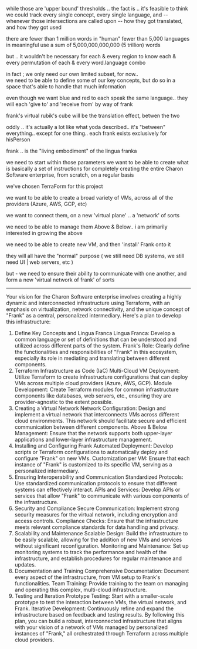 
while those are 'upper bound' thresholds .. the fact is .. it's feasible to think we could track every single concept, every single language, and -- whenever those intersections are called upon -- how they got translated, and how they got used

there are fewer than 1 million words in "human"
fewer than 5,000 languages in meaningful use
a sum of 5,000,000,000,000 (5 trillion) words

but .. it wouldn't be necessary for each & every region to know each & every permutation of each & every word.language combo

in fact ; we only need our own limited subset, for now..  
we need to be able to define some of our key concepts, but do so in a space that's able to handle that much information 

even though we want blue and red to each speak the same language.. they will each 'give to' and 'receive from' by way of frank

frank's virtual rubik's cube will be the translation effect, betwen the two 

oddly .. it's actually a lot like what yoda described.. it's "between" everything.. 
except for one thing.. each frank exists exclusively for hisPerson 

frank .. is the "living embodiment" of the lingua franka

we need to start within those parameters
we want to be able to create what is basically a set of instructions for completely creating the entire Charon Software enterprise, from scratch, on a regular basis 

we've chosen TerraForm for this project 

we want to be able to create a broad variety of VMs, across all of the providers (Azure, AWS, GCP, etc)

we want to connect them, on a new 'virtual plane' .. a 'network' of sorts 

we need to be able to manage them Above & Below.. i am primarily interested in growing the above 

we need to be able to create new VM, and then 'install' Frank onto it

they will all have the "normal" purpose ( we still need DB systems, we still need UI | web servers, etc )

but - we need to ensure their ability to communicate with one another, and form a new 'virtual network of frank' of sorts



----- 
Your vision for the Charon Software enterprise involves creating a highly dynamic and interconnected infrastructure using Terraform, with an emphasis on virtualization, network connectivity, and the unique concept of "Frank" as a central, personalized intermediary. Here's a plan to develop this infrastructure:

1. Define Key Concepts and Lingua Franca
Lingua Franca: Develop a common language or set of definitions that can be understood and utilized across different parts of the system.
Frank's Role: Clearly define the functionalities and responsibilities of "Frank" in this ecosystem, especially its role in mediating and translating between different components.
2. Terraform Infrastructure as Code (IaC)
Multi-Cloud VM Deployment: Utilize Terraform to create infrastructure configurations that can deploy VMs across multiple cloud providers (Azure, AWS, GCP).
Module Development: Create Terraform modules for common infrastructure components like databases, web servers, etc., ensuring they are provider-agnostic to the extent possible.
3. Creating a Virtual Network
Network Configuration: Design and implement a virtual network that interconnects VMs across different cloud environments. This network should facilitate secure and efficient communication between different components.
Above & Below Management: Ensure that the network supports both upper-layer applications and lower-layer infrastructure management.
4. Installing and Configuring Frank
Automated Deployment: Develop scripts or Terraform configurations to automatically deploy and configure "Frank" on new VMs.
Customization per VM: Ensure that each instance of "Frank" is customized to its specific VM, serving as a personalized intermediary.
5. Ensuring Interoperability and Communication
Standardized Protocols: Use standardized communication protocols to ensure that different systems can effectively interact.
APIs and Services: Develop APIs or services that allow "Frank" to communicate with various components of the infrastructure.
6. Security and Compliance
Secure Communication: Implement strong security measures for the virtual network, including encryption and access controls.
Compliance Checks: Ensure that the infrastructure meets relevant compliance standards for data handling and privacy.
7. Scalability and Maintenance
Scalable Design: Build the infrastructure to be easily scalable, allowing for the addition of new VMs and services without significant reconfiguration.
Monitoring and Maintenance: Set up monitoring systems to track the performance and health of the infrastructure, and establish procedures for regular maintenance and updates.
8. Documentation and Training
Comprehensive Documentation: Document every aspect of the infrastructure, from VM setup to Frank's functionalities.
Team Training: Provide training to the team on managing and operating this complex, multi-cloud infrastructure.
9. Testing and Iteration
Prototype Testing: Start with a smaller-scale prototype to test the interaction between VMs, the virtual network, and Frank.
Iterative Development: Continuously refine and expand the infrastructure based on feedback and testing results.
By following this plan, you can build a robust, interconnected infrastructure that aligns with your vision of a network of VMs managed by personalized instances of "Frank," all orchestrated through Terraform across multiple cloud providers.